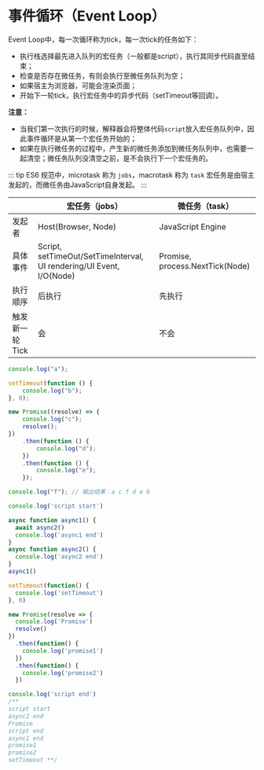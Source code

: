 # 事件循环（Event Loop）

Event Loop中，每一次循环称为tick，每一次tick的任务如下：

- 执行栈选择最先进入队列的宏任务（一般都是script），执行其同步代码直至结束；
- 检查是否存在微任务，有则会执行至微任务队列为空；
- 如果宿主为浏览器，可能会渲染页面；
- 开始下一轮tick，执行宏任务中的异步代码（setTimeout等回调）。

**注意：**

- 当我们第一次执行的时候，解释器会将整体代码`script`放入宏任务队列中，因此事件循环是从第一个宏任务开始的；
- 如果在执行微任务的过程中，产生新的微任务添加到微任务队列中，也需要一起清空；微任务队列没清空之前，是不会执行下一个宏任务的。

::: tip
ES6 规范中，microtask 称为 `jobs`，macrotask 称为 `task` 宏任务是由宿主发起的，而微任务由JavaScript自身发起。
:::

|                | 宏任务（jobs）                                               | 微任务（task）                  |
| -------------- | ------------------------------------------------------------ | ------------------------------- |
| 发起者         | Host(Browser, Node)                                          | JavaScript Engine               |
| 具体事件       | Script, setTimeOut/SetTimeInterval, UI rendering/UI Event, I/O(Node) | Promise, process.NextTick(Node) |
| 执行顺序       | 后执行                                                       | 先执行                          |
| 触发新一轮Tick | 会                                                           | 不会                            |



```js
console.log("a"); 

setTimeout(function () {
    console.log("b");
}, 0);

new Promise((resolve) => {
    console.log("c");
    resolve();
})
    .then(function () {
        console.log("d");
    })
    .then(function () {
        console.log("e");
    });

console.log("f"); // 输出结果：a c f d e b
```

```javascript
console.log('script start')

async function async1() {
  await async2()
  console.log('async1 end')
}
async function async2() {
  console.log('async2 end')
}
async1()

setTimeout(function() {
  console.log('setTimeout')
}, 0)

new Promise(resolve => {
  console.log('Promise')
  resolve()
})
  .then(function() {
    console.log('promise1')
  })
  .then(function() {
    console.log('promise2')
  })

console.log('script end')
/** 
script start
async2 end
Promise
script end
async1 end
promise1
promise2
setTimeout **/
```